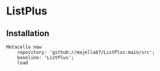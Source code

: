 # ListPlus
## Installation```stMetacello new	repository: 'github://majella67/ListPlus:main/src';	baseline: 'ListPlus';	load```